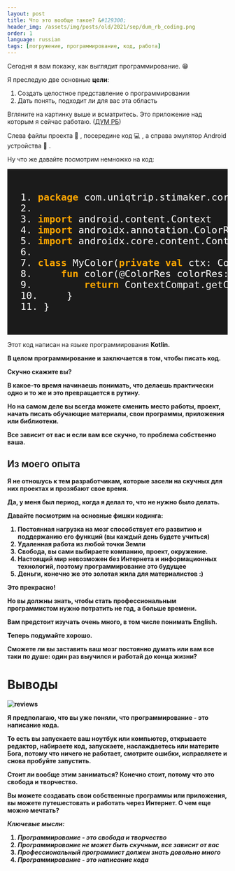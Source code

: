 ```yaml
---
layout: post
title: Что это вообще такое? &#129300;
header_img: /assets/img/posts/old/2021/sep/dum_rb_coding.png
order: 1
language: russian
tags: [погружение, программирование, код, работа]
---
```


Сегодня я вам покажу, как выглядит программирование. &#128513;

Я преследую две основные <b>цели</b>:

1. Создать целостное представление о программировании<br />
2. Дать понять, подходит ли для вас эта область

Вгляните на картинку выше и всматритесь. Это приложение над которым я сейчас работаю. (<a class="markdown-link" href="https://play.google.com/store/apps/details?id=ru.freeit.dumrb">ДУМ РБ</a>)

Слева файлы проекта &#128193;
, посередине код &#128187;
, а справа эмулятор Android устройства &#128241;
.

Ну что же давайте посмотрим немножко на код:


<pre style="color: white; background: #1B1B1B;"><p style="font-family: menlo, consolas, monospace; font-size: 22px; color: white; background: #1B1B1B; padding: 30px">1. <span style="color: orange; font-weight: bold">package </span>com.uniqtrip.stimaker.core
2. 
3. <span style="color: orange; font-weight: bold">import </span>android.content.Context
4. <span style="color: orange; font-weight: bold">import </span>androidx.annotation.ColorRes
5. <span style="color: orange; font-weight: bold">import </span>androidx.core.content.ContextCompat
6. 
7. <span style="color: orange; font-weight: bold">class </span>MyColor(<span style="color: orange; font-weight: bold">private </span><span style="color: orange; font-weight: bold">val </span>ctx: Context) {
8.     <span style="color: orange; font-weight: bold">fun </span>color(@ColorRes colorRes: Int) : Int {
9.         <span style="color: orange; font-weight: bold">return </span>ContextCompat.getColor(ctx, colorRes)
10.     }
11. }
</p></pre>

Этот код написан на языке программирования <b>Kotlin<b>. 

В целом программирование и заключается в том, чтобы писать код.

Скучно скажите вы?

В какое-то время начинаешь понимать, что делаешь практически одно и то же и это превращается в <b>рутину.</b>

<b>Но на самом деле</b> вы всегда можете сменить место работы, проект, начать писать обучающие материалы, свои программы, приложения или библиотеки.

<b>Все зависит от вас и если вам все скучно, то проблема собственно ваша.</b>

##  Из моего опыта

Я не отношусь к тем разработчикам, которые засели на скучных для них проектах и прозябают свое время.

Да, у меня был период, когда я делал то, что не нужно было делать.

Давайте посмотрим на основные фишки кодинга:

1. Постоянная нагрузка на мозг способствует его развитию и поддержанию его функций (вы каждый день будете учиться)
2. Удаленная работа из любой точки Земли
3. Свобода, вы сами выбираете компанию, проект, окружение.
4. Настоящий мир невозможен без Интернета и информационных технологий, поэтому программирование это будущее
5. Деньги, конечно же это золотая жила для материалистов :)

Это прекрасно!

Но вы должны знать, чтобы стать профессиональным программистом нужно потратить не год, а больше времени.

Вам предстоит изучать очень много, в том числе понимать English.

Теперь подумайте хорошо.

<b>Сможете ли вы заставить ваш мозг постоянно думать или вам все таки по душе: 
один раз выучился и работай до конца жизни?</b>


# Выводы

![reviews](https://mk0barn2t6l75xhh9gm.kinstacdn.com/wp-content/uploads/2019/12/wordpress-book-review-plugin-e1576855133558.png)

Я предполагаю, что вы уже поняли, что программирование - это написание кода.

То есть вы запускаете ваш ноутбук или компьютер, открываете редактор, набираете код, запускаете, наслаждаетесь или материте Бога, потому что ничего не работает, смотрите ошибки, исправляете и снова пробуйте запустить.

Стоит ли вообще этим заниматься? Конечно стоит, потому что это свобода и творчество.

Вы можете создавать свои собственные программы или приложения, вы можете путешестовать и работать через Интернет. О чем еще можно мечтать?

*Ключевые мысли:*

1. *Программирование - это свобода и творчество*
2. *Программирование не может быть скучным, все зависит от вас*
3. *Профессиональный программист должен знать довольно много*
4. *Программирование - это написание кода*






